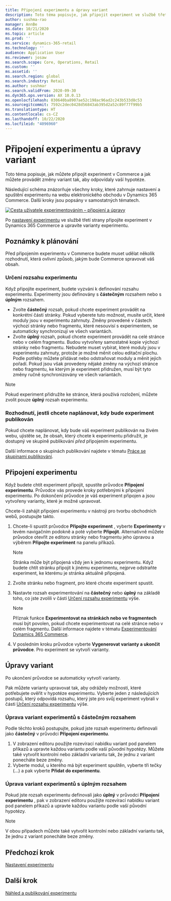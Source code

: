 ```yaml
---
title: Připojení experimentu a úpravy variant
description: Toto téma popisuje, jak připojit experiment ve službě třetí strany k Dynamics 365 Commerce a jak upravovat varianty experimentu.
author: sushma-rao
manager: AnnBe
ms.date: 10/21/2020
ms.topic: article
ms.prod: ''
ms.service: dynamics-365-retail
ms.technology: ''
audience: Application User
ms.reviewer: josaw
ms.search.scope: Core, Operations, Retail
ms.custom: ''
ms.assetid: ''
ms.search.region: global
ms.search.industry: Retail
ms.author: sushmar
ms.search.validFrom: 2020-09-30
ms.dyn365.ops.version: AX 10.0.13
ms.openlocfilehash: 030640ba8907ae52c198ac96ad2c243b533d8c53
ms.sourcegitcommit: 7592c2dec0428d56843ab395d2a52c89f77f99b5
ms.translationtype: HT
ms.contentlocale: cs-CZ
ms.lasthandoff: 10/22/2020
ms.locfileid: "4096960"
---
```

# <a name="connect-an-experiment-and-edit-variations"></a>Připojení experimentu a úpravy variant

Toto téma popisuje, jak můžete připojit experiment v Commerce a jak můžete provádět změny variant tak, aby odpovídaly vaší hypotéze. 

Následující schéma znázorňuje všechny kroky, které zahrnuje nastavení a spuštění experimentu na webu elektronického obchodu v Dynamics 365 Commerce. Další kroky jsou popsány v samostatných tématech.

[ ![Cesta uživatele experimentováním – připojení a úpravy](./media/experimentation_connect_edit.svg) ](./media/experimentation_connect_edit.svg#lightbox)

Po [nastavení experimentu](experimentation-setup.md) ve službě třetí strany připojíte experiment v Dynamics 365 Commerce a upravíte varianty experimentu.

## <a name="planning-considerations"></a>Poznámky k plánování

Před připojením experimentu v Commerce budete muset udělat několik rozhodnutí, která ovlivní způsob, jakým bude Commerce spravovat váš obsah.

### <a name="determine-the-scope-of-your-experiment"></a>Určení rozsahu experimentu
Když připojíte experiment, budete vyzváni k definování rozsahu experimentu. Experimenty jsou definovány s **částečným** rozsahem nebo s **úplným** rozsahem.
- Zvolte **částečný** rozsah, pokud chcete experiment provádět na konkrétní části stránky. Pokud vyberete tuto možnost, musíte určit, které moduly jsou v experimentu zahrnuty. Změny provedené v částech výchozí stránky nebo fragmentu, které nesouvisí s experimentem, se automaticky synchronizují ve všech variantách.
- Zvolte **úplný** rozsah, pokud chcete experiment provádět na celé stránce nebo v celém fragmentu. Budou vytvořeny samostatné kopie výchozí stránky nebo fragmentu. Nebudete muset vybírat, které moduly jsou v experimentu zahrnuty, protože je možné měnit celou editační plochu. Podle potřeby můžete přidávat nebo odstraňovat moduly a měnit jejich pořadí. Pokud jsou však provedeny nějaké změny na výchozí stránce nebo fragmentu, ke kterým je experiment přidružen, musí být tyto změny ručně synchronizovány ve všech variantách.

<!-- not to editors, we're adding an image here to illustrate the difference. it will help.) -->

> [!NOTE]
> Pokud experiment přidružíte ke stránce, která používá rozložení, můžete zvolit pouze **úplný** rozsah experimentu.

### <a name="decide-if-you-want-to-schedule-when-your-experiment-is-published"></a>Rozhodnutí, jestli chcete naplánovat, kdy bude experiment publikován
Pokud chcete naplánovat, kdy bude váš experiment publikován na živém webu, ujistěte se, že obsah, který chcete k experimentu přidružit, je dostupný ve skupině publikování *před* připojením experimentu. 

Další informace o skupinách publikování najdete v tématu [Práce se skupinami publikování](publish-groups.md).


## <a name="connect-your-experiment"></a>Připojení experimentu
Když budete chtít experiment připojit, spustíte průvodce **Připojení experimentu**. Průvodce vás provede kroky potřebnými k připojení experimentu. Po dokončení průvodce je váš experiment připojen a jsou vytvořeny varianty, které je možné upravovat.

Chcete-li zahájit připojení experimentu v nástroji pro tvorbu obchodních webů, postupujte takto.

1. Chcete-li spustit průvodce **Připojte experiment** , vyberte **Experimenty** v levém navigačním podokně a poté vyberte **Připojit**. Alternativně můžete průvodce otevřít ze editoru stránky nebo fragmentu jeho úpravou a výběrem **Připojte experiment** na panelu příkazů.

    > [!NOTE]
    > Stránka může být připojená vždy jen k jednomu experimentu. Když budete chtít stránku připojit k jinému experimentu, nejprve odstraňte experiment, ke kterému je stránka aktuálně připojená.

1. Zvolte stránku nebo fragment, pro které chcete experiment spustit.
1. Nastavte rozsah experimentování na **částečný** nebo **úplný** na základě toho, co jste zvolili v části [Určení rozsahu experimentu](#determine-the-scope-of-your-experiment) výše.
    > [!NOTE]
    > Příznak funkce **Experimentovat na stránkách nebo ve fragmentech** musí být povolen, pokud chcete experimentovat na celé stránce nebo v celém fragmentu. Další informace najdete v tématu [Experimentování Dynamics 365 Commerce](experimentation-overview.md).
    
1. V posledním kroku průvodce vyberte **Vygenerovat varianty a ukončit průvodce**. Pro experiment se vytvoří varianty. 

## <a name="edit-your-variations"></a>Úpravy variant
Po ukončení průvodce se automaticky vytvoří varianty. 

Pak můžete varianty upravovat tak, aby odrážely možnosti, které potřebujete ověřit v hypotéze experimentu. Vyberte jeden z následujících postupů, který odpovídá rozsahu, který jste pro svůj experiment vybrali v části [Určení rozsahu experimentu](#determine-the-scope-of-your-experiment) výše.

### <a name="edit-variations-for-experiments-with-partial-scope"></a>Úprava variant experimentů s částečným rozsahem
Podle těchto kroků postupujte, pokud jste rozsah experimentu definovali jako **částečný** v průvodci **Připojení experimentu**.

1. V zobrazení editoru použijte rozevírací nabídku variant pod panelem příkazů a upravte každou variantu podle vaší původní hypotézy. Můžete také vytvořit kontrolní nebo základní variantu tak, že jednu z variant ponecháte beze změny.
1. Vyberte modul, u kterého má být experiment spuštěn, vyberte tři tečky (...) a pak vyberte **Přidat do experimentu**.

### <a name="edit-variations-for-experiments-with-entire-scope"></a>Úprava variant experimentů s úplným rozsahem
Pokud jste rozsah experimentu definovali jako **úplný** v průvodci **Připojení experimentu** , pak v zobrazení editoru použijte rozevírací nabídku variant pod panelem příkazů a upravte každou variantu podle vaší původní hypotézy. 

> [!NOTE]
> V obou případech můžete také vytvořit kontrolní nebo základní variantu tak, že jednu z variant ponecháte beze změny.

## <a name="previous-step"></a>Předchozí krok
[Nastavení experimentu](experimentation-setup.md) 


## <a name="next-step"></a>Další krok
[Náhled a publikování experimentu](experimentation-preview-publish.md)
